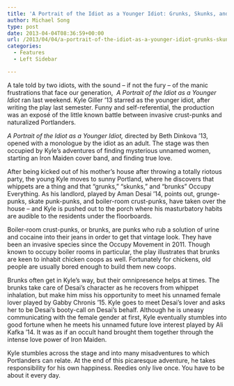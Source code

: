 ```yaml
---
title: 'A Portrait of the Idiot as a Younger Idiot: Grunks, Skunks, and Brunks'
author: Michael Song
type: post
date: 2013-04-04T08:36:59+00:00
url: /2013/04/04/a-portrait-of-the-idiot-as-a-younger-idiot-grunks-skunks-and-brunks/
categories:
  - Features
  - Left Sidebar

---
```

A tale told by two idiots, with the sound – if not the fury – of the manic frustrations that face our generation,  _A Portrait of the Idiot as a Younger Idiot_ ran last weekend. Kyle Giller &#8217;13 starred as the younger idiot, after writing the play last semester. Funny and self-referential, the production was an exposé of the little known battle between invasive crust-punks and naturalized Portlanders.

_A Portrait of the Idiot as a Younger Idiot,_ directed by Beth Dinkova &#8217;13, opened with a monologue by the idiot as an adult. The stage was then occupied by Kyle&#8217;s adventures of finding mysterious unnamed women, starting an Iron Maiden cover band, and finding true love.

After being kicked out of his mother&#8217;s house after throwing a totally riotous party, the young Kyle moves to sunny Portland, where he discovers that whippets are a thing and that &#8220;grunks,&#8221; &#8220;skunks,&#8221; and &#8220;brunks&#8221; Occupy Everything. As his landlord, played by Aman Desai &#8217;14, points out, grunge-punks, skate punk-punks, and boiler-room crust-punks, have taken over the house &#8211; and Kyle is pushed out to the porch where his masturbatory habits are audible to the residents under the floorboards.

Boiler-room crust-punks, or brunks, are punks who rub a solution of urine and cocaine into their jeans in order to get that vintage look. They have been an invasive species since the Occupy Movement in 2011. Though known to occupy boiler rooms in particular, the play illustrates that brunks are keen to inhabit chicken coops as well. Fortunately for chickens, old people are usually bored enough to build them new coops.

Brunks often get in Kyle&#8217;s way, but their omnipresence helps at times. The brunks take care of Desai&#8217;s character as he recovers from whippet inhalation, but make him miss his opportunity to meet his unnamed female lover played by Gabby Chronis &#8217;15. Kyle goes to meet Desai&#8217;s lover and asks her to be Desai&#8217;s booty-call on Desai&#8217;s behalf. Although he is uneasy communicating with the female gender at first, Kyle eventually stumbles into good fortune when he meets his unnamed future love interest played by Ali Kafka &#8217;14. It was as if an occult hand brought them together through the intense love power of Iron Maiden.

Kyle stumbles across the stage and into many misadventures to which Portlanders can relate. At the end of this picaresque adventure, he takes responsibility for his own happiness. Reedies only live once. You have to be about it every day.